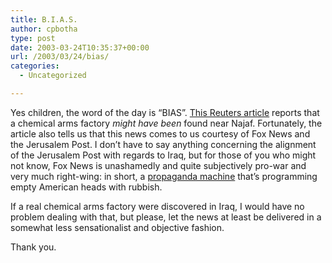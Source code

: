 ```yaml
---
title: B.I.A.S.
author: cpbotha
type: post
date: 2003-03-24T10:35:37+00:00
url: /2003/03/24/bias/
categories:
  - Uncategorized

---
```

Yes children, the word of the day is &#8220;BIAS&#8221;. [This Reuters article][1] reports that a chemical arms factory _might have been_ found near Najaf. Fortunately, the article also tells us that this news comes to us courtesy of Fox News and the Jerusalem Post. I don&#8217;t have to say anything concerning the alignment of the Jerusalem Post with regards to Iraq, but for those of you who might not know, Fox News is unashamedly and quite subjectively pro-war and very much right-wing: in short, a [propaganda machine][2] that&#8217;s programming empty American heads with rubbish.

If a real chemical arms factory were discovered in Iraq, I would have no problem dealing with that, but please, let the news at least be delivered in a somewhat less sensationalist and objective fashion.

Thank you.

 [1]: http://www.reuters.com/newsArticle.jhtml?type=topNews&storyID=2433806
 [2]: http://seattletimes.nwsource.com/html/kaymcfadden/134655493_kay18.html